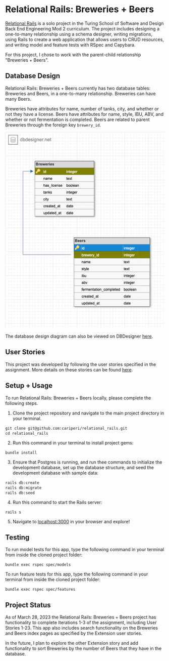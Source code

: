 # Relational Rails: Breweries + Beers

[Relational Rails](https://backend.turing.edu/module2/projects/relational_rails/index) is a solo project in the Turing School of Software and Design Back End Engineering Mod 2 curriculum. The project includes designing a one-to-many relationship using a schema designer, writing migrations, using Rails to create a web application that allows users to CRUD resources, and writing model and feature tests with RSpec and Capybara.

For this project, I chose to work with the parent-child relationship "Breweries + Beers".

## Database Design

Relational Rails: Breweries + Beers currently has two database tables: Breweries and Beers, in a one-to-many relationship. Breweries can have many Beers.

Breweries have attributes for name, number of tanks, city, and whether or not they have a license. Beers have attributes for name, style, IBU, ABV, and whether or not fermentation is completed. Beers are related to parent Breweries through the foreign key `brewery_id`.

![Breweries + Beers Database Design](schema_draft_032123_peri.png)

The database design diagram can also be viewed on DBDesigner [here](https://dbdesigner.page.link/Bm7WVQemJ5MXyKRd8).

## User Stories

This project was developed by following the user stories specified in the assignment. More details on these stories can be found [here](https://backend.turing.edu/module2/projects/relational_rails/index).

## Setup + Usage

To run Relational Rails: Breweries + Beers locally, please complete the following steps.

1. Clone the project repository and navigate to the main project directory in your terminal.

```
git clone git@github.com:cariperi/relational_rails.git
cd relational_rails
```

2. Run this command in your terminal to install project gems:

```
bundle install
```

3. Ensure that Postgres is running, and run thee commands to initialize the development database, set up the database structure, and seed the development database with sample data:

```
rails db:create
rails db:migrate
rails db:seed
```

4. Run this command to start the Rails server:

```
rails s
```

5. Navigate to [localhost:3000](http://localhost:3000/) in your browser and explore!

## Testing

To run model tests for this app, type the following command in your terminal from inside the cloned project folder:

```
bundle exec rspec spec/models
```

To run feature tests for this app, type the following command in your terminal from inside the cloned project folder:

```
bundle exec rspec spec/features
```

## Project Status

As of March 28, 2023 the Relational Rails: Breweries + Beers project has functionality to complete Iterations 1-3 of the assignment, including User Stories 1-23. This app also includes search functionality on the Breweries and Beers index pages as specified by the Extension user stories.

In the future, I plan to explore the other Extension story and add functionality to sort Breweries by the number of Beers that they have in the database.
